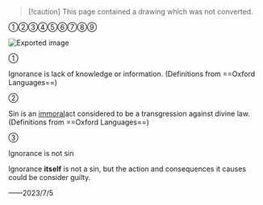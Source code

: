 > [!caution] This page contained a drawing which was not converted.   

①②③④⑤⑥⑦⑧⑨

![Exported image](Gracefield/文集/Questions/3.%20Is%20ignorance%20a%20sin%201.md/Exported%20image%2020231019230832-0.jpeg)

①

Ignorance is lack of knowledge or information. (Definitions from ==Oxford Languages==)

②

Sin is an [immoral](https://www.google.com/search?sxsrf=AB5stBjqhPRZenjgSQoOpwf1ge3bTGMNZw:1688549450631&q=immoral&si=ACFMAn_otZSKbpzAqD_RvWk4YSL-m_hp-hDaKAsXdiXLnHy6j3NKy0uGf0dMk6a28CTdaB-d3DDs1harM2kNpw6So16ODXTE3g%3D%3D&expnd=1)act considered to be a transgression against divine law.(Definitions from ==Oxford Languages==)

  
  
  

③

Ignorance is not sin

Ignorance **itself** is not a sin, but the action and consequences it causes could be consider guilty.

——2023/7/5